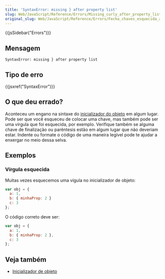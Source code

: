 ```yaml
---
title: 'SyntaxError: missing } after property list'
slug: Web/JavaScript/Reference/Errors/Missing_curly_after_property_list
original_slug: Web/JavaScript/Reference/Errors/Fecha_chaves_esquecida_apos_lista_propriedades
---
```

{{jsSidebar("Errors")}}

## Mensagem

```
SyntaxError: missing } after property list
```

## Tipo de erro

{{jsxref("SyntaxError")}}

## O que deu errado?

Aconteceu um engano na sintaxe do [inicializador do objeto](/pt-BR/docs/Web/JavaScript/Reference/Operators/Object_initializer) em algum lugar. Pode ser que você esqueceu de colocar uma chave, mas também pode ser uma vírgula que foi esquecida, por exemplo. Verifique também se alguma chave de finalização ou parêntesis estão em algum lugar que não deveriam estar. Indente ou formate o código de uma maneira legível pode te ajudar a enxergar no meio dessa selva.

## Exemplos

### Vírgula esquecida

Muitas vezes esquecemos uma vígula no inicializador de objeto:

```js example-bad
var obj = {
  a: 1,
  b: { minhaProp: 2 }
  c: 3
};
```

O código correto deve ser:

```js example-good
var obj = {
  a: 1,
  b: { minhaProp: 2 },
  c: 3
};
```

## Veja também

- [Inicializador de objeto](/pt-BR/docs/Web/JavaScript/Reference/Operators/Object_initializer)
